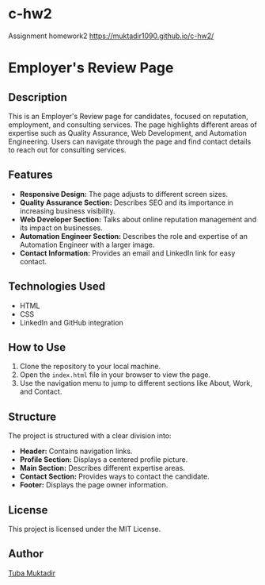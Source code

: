 # c-hw2
Assignment homework2
https://muktadir1090.github.io/c-hw2/
# Employer's Review Page

## Description
This is an Employer's Review page for candidates, focused on reputation, employment, and consulting services. The page highlights different areas of expertise such as Quality Assurance, Web Development, and Automation Engineering. Users can navigate through the page and find contact details to reach out for consulting services.

## Features
- **Responsive Design:** The page adjusts to different screen sizes.
- **Quality Assurance Section:** Describes SEO and its importance in increasing business visibility.
- **Web Developer Section:** Talks about online reputation management and its impact on businesses.
- **Automation Engineer Section:** Describes the role and expertise of an Automation Engineer with a larger image.
- **Contact Information:** Provides an email and LinkedIn link for easy contact.

## Technologies Used
- HTML
- CSS
- LinkedIn and GitHub integration

## How to Use
1. Clone the repository to your local machine.
2. Open the `index.html` file in your browser to view the page.
3. Use the navigation menu to jump to different sections like About, Work, and Contact.

## Structure
The project is structured with a clear division into:
- **Header:** Contains navigation links.
- **Profile Section:** Displays a centered profile picture.
- **Main Section:** Describes different expertise areas.
- **Contact Section:** Provides ways to contact the candidate.
- **Footer:** Displays the page owner information.

## License
This project is licensed under the MIT License.

## Author
[Tuba Muktadir](https://www.linkedin.com/in/tuba-m-4ba104124/)